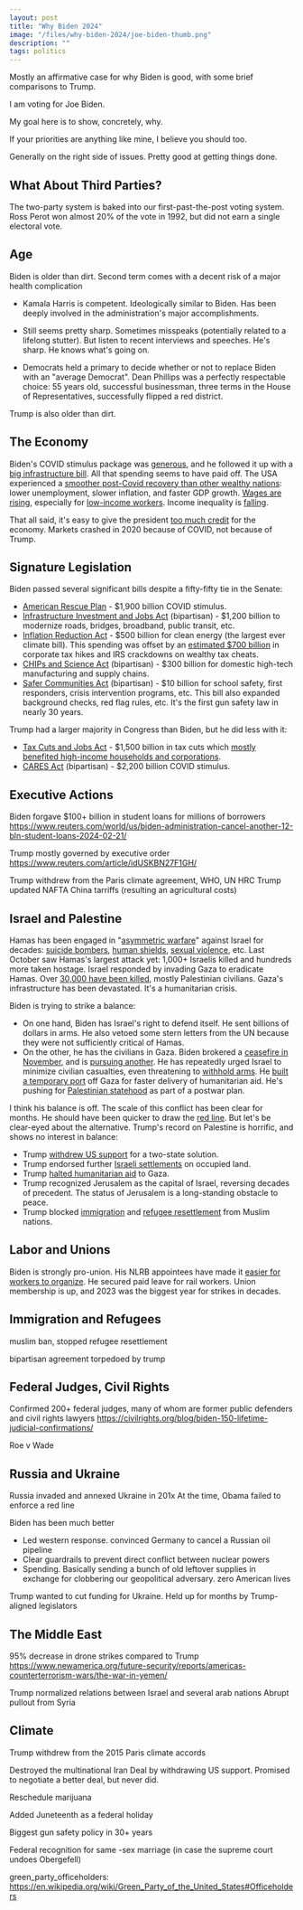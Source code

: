 ```yaml
---
layout: post
title: "Why Biden 2024"
image: "/files/why-biden-2024/joe-biden-thumb.png"
description: ""
tags: politics
---
```



Mostly an affirmative case for why Biden is good, with some brief comparisons to Trump.

I am voting for Joe Biden. 

My goal here is to show, concretely, why.

If your priorities are anything like mine, I believe you should too.

Generally on the right side of issues. Pretty good at getting things done.

## What About Third Parties?

The two-party system is baked into our first-past-the-post voting system. Ross Perot won almost 20% of the vote in 1992, but did not earn a single electoral vote. 


## Age

Biden is older than dirt.
Second term comes with a decent risk of a major health complication

- Kamala Harris is competent. Ideologically similar to Biden. Has been deeply involved in the administration's major accomplishments.
- Still seems pretty sharp. Sometimes misspeaks (potentially related to a lifelong stutter). But listen to recent interviews and speeches. He's sharp. He knows what's going on. 

- Democrats held a primary to decide whether or not to replace Biden with an "average Democrat". Dean Phillips was a perfectly respectable choice: 55 years old, successful businessman, three terms in the House of Representatives, successfully flipped a red district.

[dean_phillips]: https://en.wikipedia.org/wiki/Dean_Phillips

Trump is also older than dirt.


## The Economy

Biden's COVID stimulus package was [generous][g20_stimulus_comparison], and he followed it up with a [big infrastructure bill][iija].
All that spending seems to have paid off.
The USA experienced a [smoother post-Covid recovery than other wealthy nations][post_covid_gdp]: lower unemployment, slower inflation, and faster GDP growth.
[Wages are rising][wage_growth], especially for [low-income workers][low_income_wages]. 
Income inequality is [falling][income_inequality_falling]. 

That all said, it's easy to give the president [too much credit][potus_economy] for the economy.
Markets crashed in 2020 because of COVID, not because of Trump. 

[post_covid_gdp]: https://www.bbc.com/news/world-us-canada-68203820
[wage_growth]: https://www.peoplespolicyproject.org/2023/12/20/what-about-wages/
[low_income_wages]: https://www.politico.com/news/2023/05/29/low-income-wages-employment-00097135
[income_inequality_falling]: https://www.nber.org/system/files/working_papers/w31010/w31010.pdf
[potus_economy]: https://fivethirtyeight.com/features/a-presidents-economic-decisions-matter-eventually/
[g20_stimulus_comparison]: https://www.statista.com/statistics/1107572/covid-19-value-g20-stimulus-packages-share-gdp/

## Signature Legislation

Biden passed several significant bills despite a fifty-fifty tie in the Senate:

- [American Rescue Plan][arp] - $1,900 billion COVID stimulus. 
- [Infrastructure Investment and Jobs Act][iija] (bipartisan) - $1,200 billion to modernize roads, bridges, broadband, public transit, etc.
- [Inflation Reduction Act][ira] - $500 billion for clean energy (the largest ever climate bill). This spending was offset by an [estimated $700 billion][ira_cbo] in corporate tax hikes and IRS crackdowns on wealthy tax cheats.
- [CHIPs and Science Act][chips] (bipartisan) - $300 billion for domestic high-tech manufacturing and supply chains.
- [Safer Communities Act][biden_gun_control] (bipartisan) - $10 billion for school safety, first responders, crisis intervention programs, etc. This bill also expanded background checks, red flag rules, etc. It's the first gun safety law in nearly 30 years.

Trump had a larger majority in Congress than Biden, but he did less with it:

- [Tax Cuts and Jobs Act][tcja] - $1,500 billion in tax cuts which [mostly benefited high-income households and corporations][tcja_impact].
- [CARES Act][cares] (bipartisan) - $2,200 billion COVID stimulus.

[ira_cbo]: https://www.crfb.org/blogs/cbo-scores-ira-238-billion-deficit-reduction
[ira]: https://en.wikipedia.org/wiki/Inflation_Reduction_Act
[iija]: https://en.m.wikipedia.org/wiki/Infrastructure_Investment_and_Jobs_Act
[arp]: https://en.wikipedia.org/wiki/American_Rescue_Plan_Act_of_2021
[cares]: https://en.wikipedia.org/wiki/CARES_Act
[biden_gun_control]: https://en.wikipedia.org/wiki/Bipartisan_Safer_Communities_Act
[tcja]: https://en.wikipedia.org/wiki/Tax_Cuts_and_Jobs_Act
[chips]: https://en.wikipedia.org/wiki/CHIPS_and_Science_Act
[usmca]: https://en.wikipedia.org/wiki/United_States%E2%80%93Mexico%E2%80%93Canada_Agreement
[tcja_impact]: https://www.taxpolicycenter.org/publications/distributional-analysis-conference-agreement-tax-cuts-and-jobs-act/full

## Executive Actions


Biden forgave $100+ billion in student loans for millions of borrowers
https://www.reuters.com/world/us/biden-administration-cancel-another-12-bln-student-loans-2024-02-21/


Trump mostly governed by executive order
https://www.reuters.com/article/idUSKBN27F1GH/

Trump withdrew from the Paris climate agreement, WHO, UN HRC
Trump updated NAFTA
China tarriffs (resulting an agricultural costs)

## Israel and Palestine

<!--
First, a quick summary of [the world's most intractable conflict](https://papers.ssrn.com/sol3/papers.cfm?abstract_id=3965270):

Antisemitism in Europe induced large-scale Jewish immigration to the Middle East beginning in the 1800s. A Jewish state was proposed by Britain during WWI, then accepted by the UN following WWII. Arab states refused to recognize Israel. 
After some wars, Israel was left occupying the Palestinian territories of Gaza and the West Bank, both occupied by Arabs.
Relations have since normalized between Israel and [several Arab states][arab_states_recognize_israel]
Palestinians in Gaza and the West Bank 

[19th_century_zionism]: https://en.wikipedia.org/wiki/Lovers_of_Zion
[1917_declaration]: https://en.wikipedia.org/wiki/Balfour_Declaration
[un_partition_plan]: https://en.wikipedia.org/wiki/United_Nations_Partition_Plan_for_Palestine

[arab_states_recognize_israel]: https://www.aljazeera.com/news/2023/9/15/map-which-mena-countries-have-diplomatic-ties-with-israel

Maybe Biden is [playing the long game][netanyahu_long_game], laying the groundwork for a lasting peace after Hamas and Likud are [out of power][dems_israel_elections].


Conspiracy theories. 

Easy to see Netanyahu align with Putin, as another right-wing leader happy to encroach on its neighbors. This would be very bad for the USA. Israel has been deeply entangled in US intelligence operations since 9-11. Israel also has NATO-level access to US military technology. 
Vetoed some stern letters from the UN, usually because he wants to see more blame pointed at Hamas.

"From the river to the sea" is literally calling for the destruction of Israel! 

-->

Hamas has been engaged in "[asymmetric warfare][hamas_goals]" against Israel for decades: [suicide bombers][wiki_hamas], [human shields][hamas_tunnels_not_bunkers], [sexual violence][hamas_rape], etc. 
Last October saw Hamas's largest attack yet: 1,000+ Israelis killed and hundreds more taken hostage.
Israel responded by invading Gaza to eradicate Hamas.
Over [30,000 have been killed][gaza_casualties], mostly Palestinian civilians.
Gaza's infrastructure has been devastated.
It's a humanitarian crisis.

Biden is trying to strike a balance:

- On one hand, Biden has Israel's right to defend itself.
  He sent billions of dollars in arms.
  He also vetoed some stern letters from the UN because they were not sufficiently critical of Hamas.
- On the other, he has the civilians in Gaza. 
  Biden brokered a [ceasefire in November][gaza_ceasefire_2023], and is [pursuing another][ceasefire_work_2024].
  He has repeatedly urged Israel to minimize civilian casualties, even threatening to [withhold arms][rafah_arms].
  He [built a temporary port][gaza_port] off Gaza for faster delivery of humanitarian aid. 
  He's pushing for [Palestinian statehood][palestinian_statehood] as part of a postwar plan.

I think his balance is off.
The scale of this conflict has been clear for months.
He should have been quicker to draw the [red line][rafah_arms].
But let's be clear-eyed about the alternative.
Trump's record on Palestine is horrific, and shows no interest in balance:

- Trump [withdrew US support][trump_peace_plan] for a two-state solution. 
- Trump endorsed further [Israeli settlements][trump_peace_plan] on occupied land.
- Trump [halted humanitarian aid][trump_halted_aid] to Gaza.
- Trump recognized Jerusalem as the capital of Israel, reversing decades of precedent. The status of Jerusalem is a long-standing obstacle to peace.
- Trump blocked [immigration][trump_muslim_ban] and [refugee resettlement][trump_refugees] from Muslim nations.

[trump_peace_plan]: https://en.wikipedia.org/wiki/Trump_peace_plan
[trump_halted_aid]: https://www.reuters.com/article/idUSKCN1L923C/
[trump_refugees]: https://www.pewresearch.org/short-reads/2019/10/07/key-facts-about-refugees-to-the-u-s/
[trump_muslim_ban]: https://en.wikipedia.org/wiki/Executive_Order_13769

[most_intractable_conflict]: https://papers.ssrn.com/sol3/papers.cfm?abstract_id=3965270
[netanyahu_long_game]: https://www.theatlantic.com/ideas/archive/2023/12/biden-netanyahu-geopolitics-israel-hamas-war/676357/
[dems_israel_elections]: https://apnews.com/article/joe-biden-netanyahu-israel-gaza-schumer-de9cc522cdce548469578a4be48c7349

[gaza_port]: https://www.reuters.com/world/us/biden-announce-gaza-aid-port-construction-state-union-speech-2024-03-07/
[ceasefire_work_2024]: https://www.reuters.com/world/middle-east/fighting-shifa-hospital-rages-with-blinken-cairo-gaza-talks-2024-03-21/
[no_lebanon_strike]: https://www.wsj.com/world/middle-east/how-biden-averted-a-second-front-by-convincing-israel-not-to-attack-hezbollah-on-oct-11-e14a0a3b
[palestinian_statehood]: https://apnews.com/article/israel-hamas-war-news-01-18-2024-73d552c6e73e0dc3783a0a11b2b5f67d
[gaza_ceasefire_2023]: https://en.wikipedia.org/wiki/2023_Israel%E2%80%93Hamas_ceasefire
[gaza_casualties]: https://en.wikipedia.org/wiki/Casualties_of_the_Israel%E2%80%93Hamas_war
[hamas_goals]: https://www.adl.org/resources/blog/hamas-its-own-words
[hamas_rape]: https://www.aljazeera.com/news/2024/3/4/reasonable-grounds-to-believe-hamas-committed-sexual-violence-un
[hamas_tunnels_not_bunkers]: https://www.memri.org/reports/hamas-official-mousa-abu-marzouk-tunnels-gaza-were-built-protect-hamas-fighters-not
[pew_gaza]: https://www.pewresearch.org/2024/03/21/majority-in-u-s-say-israel-has-valid-reasons-for-fighting-fewer-say-the-same-about-hamas/
[rafah_arms]: https://www.reuters.com/world/biden-says-bombs-us-has-paused-sending-israel-have-killed-civilians-2024-05-08/
[wiki_hamas]: https://en.wikipedia.org/wiki/Hamas#

[gaza_water_siege]: https://www.dailymail.co.uk/news/article-12633015/gaza-water-israel-palestine-war-president-joe-biden-benjamin-netanyahu.html
[gallup_gaza_sympathy]: https://news.gallup.com/poll/472070/democrats-sympathies-middle-east-shift-palestinians.aspx

## Labor and Unions

Biden is strongly pro-union. 
His NLRB appointees have made it [easier for workers to organize][nlrb]. 
He secured paid leave for rail workers.
Union membership is up, and 2023 was the biggest year for strikes in decades. 

[nlrb]: https://uwua.net/2023/10/president-bidens-union-record/
[more_strikes]: https://www.washingtonpost.com/business/2024/02/21/strikes-2023-workers-labor-department/
[rail_worker_sick_days]: https://www.ibew.org/media-center/Articles/23Daily/2306/230620_IBEWandPaid


## Immigration and Refugees

muslim ban, stopped refugee resettlement

bipartisan agreement torpedoed by trump



## Federal Judges, Civil Rights

Confirmed 200+ federal judges, many of whom are former public defenders and civil rights lawyers
https://civilrights.org/blog/biden-150-lifetime-judicial-confirmations/

Roe v Wade


## Russia and Ukraine

Russia invaded and annexed Ukraine in 201x
At the time, Obama failed to enforce a red line

Biden has been much better
- Led western response. convinced Germany to cancel a Russian oil pipeline
- Clear guardrails to prevent direct conflict between nuclear powers
- Spending. Basically sending a bunch of old leftover supplies in exchange for clobbering our geopolitical adversary. zero American lives

Trump wanted to cut funding for Ukraine. Held up for months by Trump-aligned legislators


## The Middle East

95% decrease in drone strikes compared to Trump
https://www.newamerica.org/future-security/reports/americas-counterterrorism-wars/the-war-in-yemen/

Trump normalized relations between Israel and several arab nations
Abrupt pullout from Syria



## Climate

Trump withdrew from the 2015 Paris climate accords

Destroyed the multinational Iran Deal by withdrawing US support. Promised to negotiate a better deal, but never did.







Reschedule marijuana 


Added Juneteenth as a federal holiday


Biggest gun safety policy in 30+ years




Federal recognition for same -sex marriage (in case the supreme court undoes Obergefell)






green_party_officeholders: https://en.wikipedia.org/wiki/Green_Party_of_the_United_States#Officeholders


